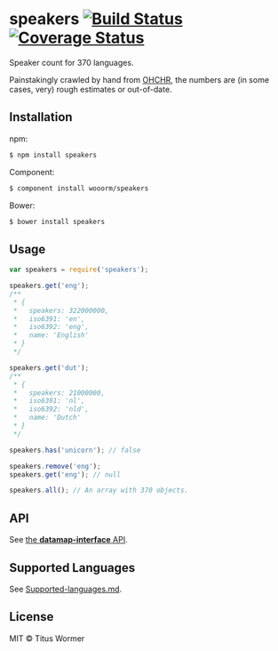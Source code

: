 # speakers [![Build Status](https://travis-ci.org/wooorm/speakers.svg?branch=master)](https://travis-ci.org/wooorm/speakers) [![Coverage Status](https://img.shields.io/coveralls/wooorm/speakers.svg)](https://coveralls.io/r/wooorm/speakers?branch=master)

Speaker count for 370 languages.

Painstakingly crawled by hand from [OHCHR](http://www.ohchr.org), the numbers are (in some cases, very) rough estimates or out-of-date.

## Installation

npm:
```sh
$ npm install speakers
```

Component:
```sh
$ component install wooorm/speakers
```

Bower:
```sh
$ bower install speakers
```

## Usage

```js
var speakers = require('speakers');

speakers.get('eng');
/**
 * {
 *   speakers: 322000000,
 *   iso6391: 'en',
 *   iso6392: 'eng',
 *   name: 'English'
 * }
 */

speakers.get('dut');
/**
 * {
 *   speakers: 21000000,
 *   iso6391: 'nl',
 *   iso6392: 'nld',
 *   name: 'Dutch'
 * }
 */

speakers.has('unicorn'); // false

speakers.remove('eng');
speakers.get('eng'); // null

speakers.all(); // An array with 370 objects.
```

## API

See [the **datamap-interface** API](https://github.com/wooorm/datamap-interface).

## Supported Languages

See [Supported-languages.md](Supported-languages.md).

## License

MIT © Titus Wormer
